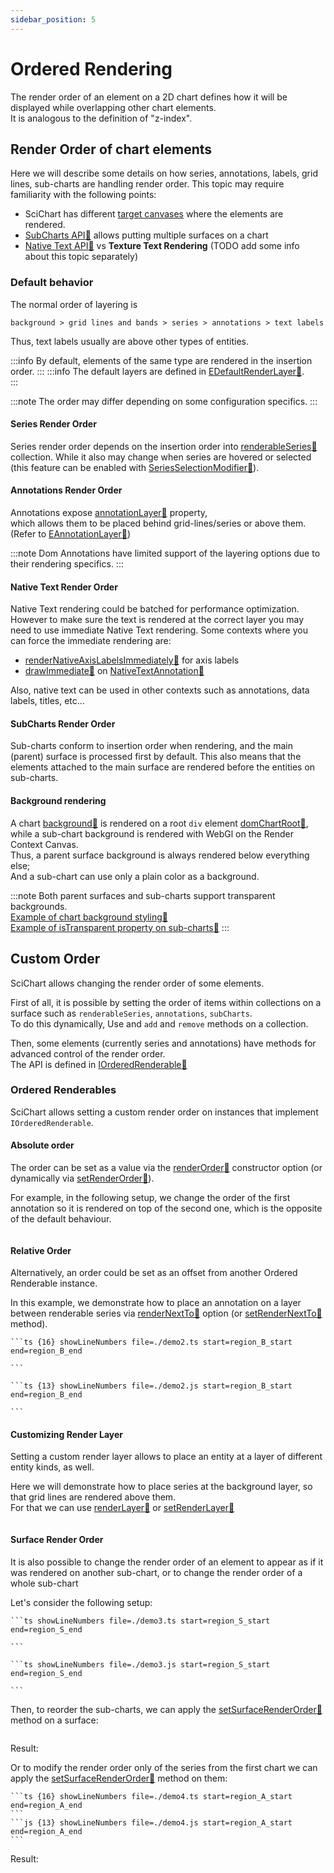 ```yaml
---
sidebar_position: 5
---
```


# Ordered Rendering

The render order of an element on a 2D chart defines how it will be displayed while overlapping other chart elements.  
It is analogous to the definition of "z-index".

## Render Order of chart elements

Here we will describe some details on how series, annotations, labels, grid lines, sub-charts are handling render order.
This topic may require familiarity with the following points:

- SciChart has different [target canvases](/docs/2d-charts/annotations-api/html-annotation/#general-annotation-layer-types-overview) where the elements are rendered.
- [SubCharts API:blue_book:](https://www.scichart.com/documentation/js/current/WhatIsTheSubChartsAPI.html) allows putting multiple surfaces on a chart
- [Native Text API:blue_book:](https://www.scichart.com/documentation/js/current/webframe.html#Native%20Text%20Api.html) vs **Texture Text Rendering** (TODO add some info about this topic separately)

### Default behavior

The normal order of layering is

```
background > grid lines and bands > series > annotations > text labels
```

Thus, text labels usually are above other types of entities.

:::info
By default, elements of the same type are rendered in the insertion order.
:::
:::info
The default layers are defined in [EDefaultRenderLayer:blue_book:](https://www.scichart.com/documentation/js/current/typedoc/enums/edefaultrenderlayer.html).  
:::

:::note
The order may differ depending on some configuration specifics.
:::

#### Series Render Order

Series render order depends on the insertion order into [renderableSeries:blue_book:](https://www.scichart.com/documentation/js/current/typedoc/classes/scichartsurface.html#renderableseries) collection.
While it also may change when series are hovered or selected (this feature can be enabled with [SeriesSelectionModifier:blue_book:](https://www.scichart.com/documentation/js/current/typedoc/classes/seriesselectionmodifier.html)).

<ChartFromSciChartDemo
    src="https://www.scichart.com/demo/iframe/chart-series-selection"
    title="Series Selection Example"
/>

#### Annotations Render Order

Annotations expose [annotationLayer:blue_book:](https://www.scichart.com/documentation/js/v4/typedoc/classes/annotationbase.html#annotationlayer) property,  
which allows them to be placed behind grid-lines/series or above them.  
(Refer to [EAnnotationLayer:blue_book:](https://www.scichart.com/documentation/js/current/typedoc/enums/eannotationlayer.html))

:::note
Dom Annotations have limited support of the layering options due to their rendering specifics.
:::

<ChartFromSciChartDemo
    src="https://www.scichart.com/demo/iframe/annotation-layers"
    title="Annotation Layers Example"
/>

#### Native Text Render Order

Native Text rendering could be batched for performance optimization. However to make sure the text is rendered at the correct layer you may need to use immediate Native Text rendering.
Some contexts where you can force the immediate rendering are:

- [renderNativeAxisLabelsImmediately:blue_book:](https://www.scichart.com/documentation/js/current/typedoc/classes/scichartsurface.html#rendernativeaxislabelsimmediately) for axis labels
- [drawImmediate:blue_book:](https://www.scichart.com/documentation/js/v4/typedoc/interfaces/inativetextannotationoptions.html#drawimmediate) on [NativeTextAnnotation:blue_book:](https://www.scichart.com/documentation/js/current/typedoc/classes/nativetextannotation.html)

Also, native text can be used in other contexts such as annotations, data labels, titles, etc...

#### SubCharts Render Order

Sub-charts conform to insertion order when rendering, and the main (parent) surface is processed first by default.
This also means that the elements attached to the main surface are rendered before the entities on sub-charts.

#### Background rendering

A chart [background:blue_book:](https://www.scichart.com/documentation/js/current/typedoc/classes/scichartsurface.html#background) is rendered on a root `div` element [domChartRoot:blue_book:](https://www.scichart.com/documentation/js/v4/typedoc/classes/scichartsurface.html#domchartroot),
while a sub-chart background is rendered with WebGl on the Render Context Canvas.  
Thus, a parent surface background is always rendered below everything else;  
And a sub-chart can use only a plain color as a background.

:::note
Both parent surfaces and sub-charts support transparent backgrounds.  
[Example of chart background styling:blue_book:](https://www.scichart.com/documentation/js/current/webframe.html#Chart%20Styling%20-%20Images%20in%20Background.html)  
[Example of isTransparent property on sub-charts:blue_book:](https://www.scichart.com/documentation/js/current/webframe.html#SubSurfaceTransparency.html)
:::

## Custom Order

SciChart allows changing the render order of some elements.

First of all, it is possible by setting the order of items within collections on a surface such as `renderableSeries`, `annotations`, `subCharts`.  
To do this dynamically, Use and `add` and `remove` methods on a collection.

Then, some elements (currently series and annotations) have methods for advanced control of the render order.  
The API is defined in [IOrderedRenderable:blue_book:](https://www.scichart.com/documentation/js/v4/typedoc/classes/orderedrenderable.html)

### Ordered Renderables

SciChart allows setting a custom render order on instances that implement `IOrderedRenderable`.

#### Absolute order

The order can be set as a value via the [renderOrder:blue_book:](https://www.scichart.com/documentation/js/v4/typedoc/interfaces/iannotationbaseoptions.html#renderorder) constructor option (or dynamically via [setRenderOrder:blue_book:](https://www.scichart.com/documentation/js/v4/typedoc/interfaces/iorderedrenderable.html#setrenderorder)).

For example, in the following setup, we change the order of the first annotation so it is rendered on top of the second one, which is the opposite of the default behaviour.

<LiveDocSnippet name="demo1" />

```ts {12} showLineNumbers file=./demo1.ts start=region_A_start end=region_A_end

```

#### Relative Order

Alternatively, an order could be set as an offset from another Ordered Renderable instance.

In this example, we demonstrate how to place an annotation on a layer between renderable series via [renderNextTo:blue_book:](https://www.scichart.com/documentation/js/v4/typedoc/interfaces/iannotationbaseoptions.html#rendernextto) option
(or [setRenderNextTo:blue_book:](https://www.scichart.com/documentation/js/v4/typedoc/classes/annotationbase.html#setrendernextto) method).

<LiveDocSnippet name="demo2" />

<CodeSnippetBlock>

    ```ts {16} showLineNumbers file=./demo2.ts start=region_B_start end=region_B_end

    ```

    ```ts {13} showLineNumbers file=./demo2.js start=region_B_start end=region_B_end

    ```

</CodeSnippetBlock>

#### Customizing Render Layer

Setting a custom render layer allows to place an entity at a layer of different entity kinds, as well.

Here we will demonstrate how to place series at the background layer, so that grid lines are rendered above them.  
For that we can use [renderLayer:blue_book:](https://www.scichart.com/documentation/js/v4/typedoc/interfaces/ibaserenderableseriesoptions.html#renderlayer) or [setRenderLayer:blue_book:](https://www.scichart.com/documentation/js/v4/typedoc/classes/baserenderableseries.html#setrenderlayer)

<LiveDocSnippet name="demo5" />

```ts {2} showLineNumbers file=./demo5.ts start=region_B_start end=region_B_end

```

#### Surface Render Order

It is also possible to change the render order of an element to appear as if it was rendered on another sub-chart,
or to change the render order of a whole sub-chart

Let's consider the following setup:

<CodeSnippetBlock>

    ```ts showLineNumbers file=./demo3.ts start=region_S_start end=region_S_end

    ```

    ```ts showLineNumbers file=./demo3.js start=region_S_start end=region_S_end

    ```

</CodeSnippetBlock>

Then, to reorder the sub-charts, we can apply the [setSurfaceRenderOrder:blue_book:](https://www.scichart.com/documentation/js/v4/typedoc/classes/scichartsurface.html#setsurfacerenderorder) method on a surface:

```ts {13} showLineNumbers file=./demo3.js start=region_A_start end=region_A_end

```

Result:

<LiveDocSnippet name="demo3" />

Or to modify the render order only of the series from the first chart we can apply the [setSurfaceRenderOrder:blue_book:](https://www.scichart.com/documentation/js/v4/typedoc/classes/baserenderableseries.html#setsurfacerenderorder) method on them:

<CodeSnippetBlock>

    ```ts {16} showLineNumbers file=./demo4.ts start=region_A_start end=region_A_end
    ```
    ```js {13} showLineNumbers file=./demo4.js start=region_A_start end=region_A_end
    ```

</CodeSnippetBlock>

Result:

<LiveDocSnippet name="demo4" />
